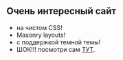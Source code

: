## Очень интересный сайт
- на чистом CSS! 
- Masonry layouts!
- с поддержкой темной темы! 
- ШОК!!! посмотри сам [ТУТ](https://raslambekov.github.io/MARAFON1/).
